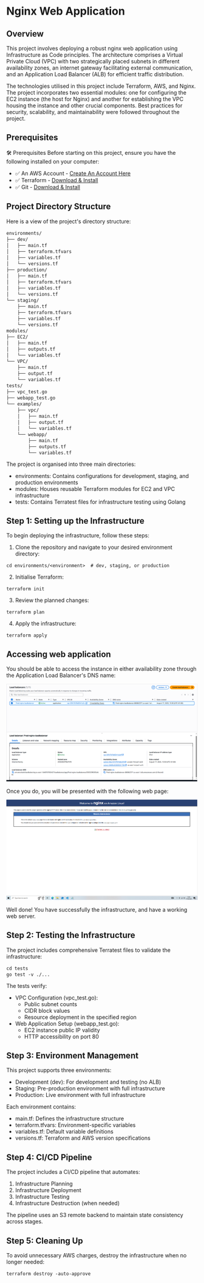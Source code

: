 
<h1>Nginx Web Application</h1>

<h2> Overview </h2>

This project involves deploying a robust nginx web application using Infrastructure as Code principles. The architecture comprises a Virtual Private Cloud (VPC) with two strategically placed subnets in different availability zones, an internet gateway facilitating external communication, and an Application Load Balancer (ALB) for efficient traffic distribution.

The technologies utilised in this project include Terraform, AWS, and Nginx. The project incorporates two essential modules: one for configuring the EC2 instance (the host for Nginx) and another for establishing the VPC housing the instance and other crucial components. Best practices for security, scalability, and maintainability were followed throughout the project.

<h2> Prerequisites </h2>

🛠 Prerequisites
Before starting on this project, ensure you have the following installed on your computer:

- ✅ An AWS Account - [Create An Account Here](https://aws.amazon.com/free)
- ✅ Terraform - [Download & Install](https://developer.hashicorp.com/terraform/tutorials/aws-get-started/install-cli)
- ✅ Git - [Download & Install](https://git-scm.com/downloads)

<h2> Project Directory Structure </h2>

Here is a view of the project's directory structure:

```hcl
environments/
├── dev/
│   ├── main.tf
│   ├── terraform.tfvars
│   ├── variables.tf
│   └── versions.tf
├── production/
│   ├── main.tf
│   ├── terraform.tfvars
│   ├── variables.tf
│   └── versions.tf
└── staging/
    ├── main.tf
    ├── terraform.tfvars
    ├── variables.tf
    └── versions.tf
modules/
├── EC2/
│   ├── main.tf
│   ├── outputs.tf
│   └── variables.tf
└── VPC/
    ├── main.tf
    ├── output.tf
    └── variables.tf
tests/
├── vpc_test.go
├── webapp_test.go
└── examples/
    ├── vpc/
    │   ├── main.tf
    │   ├── output.tf
    │   └── variables.tf
    └── webapp/
        ├── main.tf
        ├── outputs.tf
        └── variables.tf
```

The project is organised into three main directories:
- environments: Contains configurations for development, staging, and production environments
- modules: Houses reusable Terraform modules for EC2 and VPC infrastructure
- tests: Contains Terratest files for infrastructure testing using Golang

<h2> Step 1: Setting up the Infrastructure </h2>

To begin deploying the infrastructure, follow these steps:

1. Clone the repository and navigate to your desired environment directory:
```hcl
cd environments/<environment>  # dev, staging, or production
```

2. Initialise Terraform:
```hcl
terraform init
```

3. Review the planned changes:
```hcl
terraform plan
```

4. Apply the infrastructure:
```hcl
terraform apply
```

<h2> Accessing web application </h2>

You should be able to access the instance in either availability zone through the Application Load Balancer's DNS name:

![image](images/image-1.png)

Once you do, you will be presented with the following web page:

![image](images/image.png)

Well done! You have successfully the infrastructure, and have a working web server.

<h2> Step 2: Testing the Infrastructure </h2>

The project includes comprehensive Terratest files to validate the infrastructure:

```hcl
cd tests
go test -v ./...
```

The tests verify:
- VPC Configuration (vpc_test.go):
  - Public subnet counts
  - CIDR block values
  - Resource deployment in the specified region
- Web Application Setup (webapp_test.go):
  - EC2 instance public IP validity
  - HTTP accessibility on port 80

<h2> Step 3: Environment Management </h2>

This project supports three environments:
- Development (dev): For development and testing (no ALB)
- Staging: Pre-production environment with full infrastructure
- Production: Live environment with full infrastructure

Each environment contains:
- main.tf: Defines the infrastructure structure
- terraform.tfvars: Environment-specific variables
- variables.tf: Default variable definitions
- versions.tf: Terraform and AWS version specifications

<h2> Step 4: CI/CD Pipeline </h2>

The project includes a CI/CD pipeline that automates:
1. Infrastructure Planning
2. Infrastructure Deployment
3. Infrastructure Testing
4. Infrastructure Destruction (when needed)

The pipeline uses an S3 remote backend to maintain state consistency across stages.

<h2> Step 5: Cleaning Up </h2>

To avoid unnecessary AWS charges, destroy the infrastructure when no longer needed:

```hcl
terraform destroy -auto-approve
```